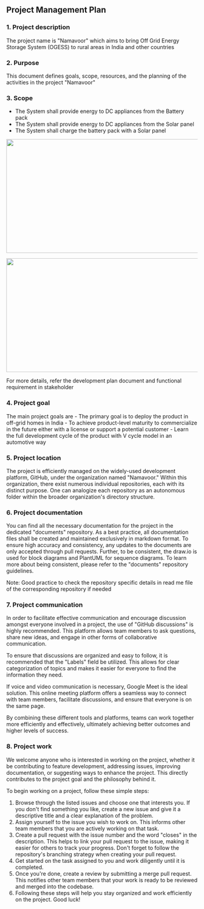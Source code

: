 ## Project Management Plan

### 1. Project description

The project name is "Namavoor" which aims to bring Off Grid Energy Storage System (OGESS) to rural areas in India and other countries


### 2. Purpose 


This document defines goals, scope, resources, and the planning of the activities in the project "Namavoor"


### 3. Scope 


- The System shall provide energy to DC appliances from the Battery pack  
- The System shall provide energy to DC appliances from the Solar panel 
- The System shall charge the battery pack with a Solar panel  
  
<p align="center">
<img src="https://github.com/Namavoor/documents/blob/draft/akilan/doc_images/OGESS%20Block%20diagram_.drawio.png" width="550" height="300"/>
</p>

<p align="center">
<img src="https://github.com/Namavoor/documents/blob/draft/akilan/doc_images/OGESS%20breakdown.drawio.png" width="550" height="300"/>
</p>

 For more details, refer the development plan document and functional requirement in stakeholder 


### 4. Project goal 


The main project goals are
	- The primary goal is to deploy the product in off-grid homes in India 
	- To achieve product-level maturity to commercialize in the future either with a license or support a potential customer 
	- Learn the full development cycle of the product with V cycle model in an automotive way 


### 5. Project location 


The  project is efficiently managed on the widely-used development platform, GitHub, under the organization named "Namavoor." Within this organization, there exist numerous individual repositories, each with its distinct purpose. One can analogize each repository as an autonomous folder within the broader organization's directory structure.


### 6. Project documentation




You can find all the necessary documentation for the project in the dedicated "documents" repository. As a best practice, all documentation files shall be created and maintained exclusively in markdown format. To ensure high accuracy and consistency, any updates to the documents are only accepted through pull requests. Further, to be consistent, the draw.io is used for block diagrams and PlantUML for sequence diagrams. To learn more about being consistent, please refer to the "documents" repository guidelines. 

Note: Good practice to check the repository specific details in read me file of the corresponding repository if needed 


### 7. Project communication


In order to facilitate effective communication and encourage discussion amongst everyone involved in a project, the use of "GitHub discussions" is highly recommended. This platform allows team members to ask questions, share new ideas, and engage in other forms of collaborative communication.

To ensure that discussions are organized and easy to follow, it is recommended that the "Labels" field be utilized. This allows for clear categorization of topics and makes it easier for everyone to find the information they need.

If voice and video communication is necessary, Google Meet is the ideal solution. This online meeting platform offers a seamless way to connect with team members, facilitate discussions, and ensure that everyone is on the same page.

By combining these different tools and platforms, teams can work together more efficiently and effectively, ultimately achieving better outcomes and higher levels of success.


### 8. Project work 


We welcome anyone who is interested in working on the project, whether it be contributing to feature development, addressing issues, improving documentation, or suggesting ways to enhance the project. This directly contributes to the project goal and the philosophy behind it. 

To begin working on a project, follow these simple steps:

1. Browse through the listed issues and choose one that interests you. If you don't find something you like, create a new issue and give it a descriptive title and a clear explanation of the problem.
2. Assign yourself to the issue you wish to work on. This informs other team members that you are actively working on that task.
3. Create a pull request with the issue number and the word "closes" in the description. This helps to link your pull request to the issue, making it easier for others to track your progress. Don't forget to follow the repository's branching strategy when creating your pull request.
4. Get started on the task assigned to you and work diligently until it is completed.
5. Once you're done, create a review by submitting a merge pull request. This notifies other team members that your work is ready to be reviewed and merged into the codebase.
6. Following these steps will help you stay organized and work efficiently on the project. Good luck!

